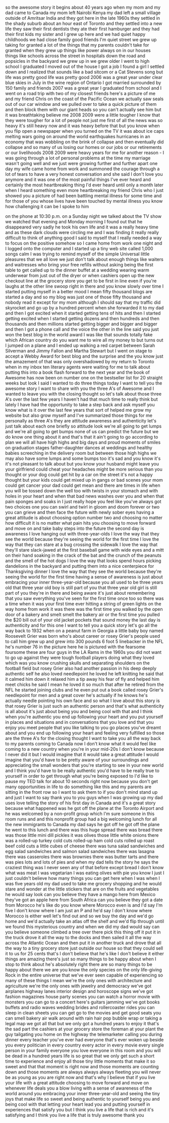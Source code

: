 
so the awesome story
it begins about 40 years ago when my mom
and my dad came to Canada my mom left
Nairobi Kenya
my dad left a small village outside of
Amritsar India and they got here in the
late 1960s they settled in the shady
suburb about an hour east of Toronto and
they settled into a new life they saw
their first dentists they ate their
first hamburger and they had their first
kids my sister and I grew up here and we
had quiet happy childhoods we had close
family good friends I&#39;m quiet street we
grew up taking for granted a lot of the
things that my parents couldn&#39;t take for
granted when they grew up things like
power always on in our houses things
like schools across the street in
hospitals down the road and popsicles in
the backyard
we grew up in we grew older I went to
high school I graduated I moved out of
the house I got a job I found a girl I
settled down and I realized that sounds
like a bad sitcom or a Cat Stevens song
but life was pretty good life was pretty
good 2006 was a great year under clear
blue skies in July in the wine region of
Ontario I got married
surrounded by 150 family and friends
2007 was a great year I graduated from
school and I went on a road trip with
two of my closest friends here&#39;s a
picture of me and my friend Chris on the
coast of the Pacific Ocean we actually
saw seals out of our car window and we
pulled over to take a quick picture of
them and then block them with our giant
heads so you can&#39;t actually see him but
it was breathtaking
believe me 2008 2009 were a little
tougher I know that they were tougher
for a lot of people not just me first of
all the news was so heavy it&#39;s still
heavy now and it was heavy before that
but you know when you flip open a
newspaper when you turned on the TV it
was about ice caps melting wars going on
around the world earthquakes hurricanes
in an economy that was wobbling on the
brink of collapse and then eventually
did collapse and so many of us losing
our homes or our jobs or our retirements
or our livelihoods 2008 2009 were heavy
years for me for another reason - I was
going through a lot of personal problems
at the time my marriage wasn&#39;t going
well and we just were growing further
and further apart one day my wife came
home from work and summoned the courage
through a lot of tears to have a very
honest conversation and she said I don&#39;t
love you anymore and it was one of the
most painful things I&#39;ve ever heard and
certainly the most heartbreaking thing
I&#39;d ever heard until only a month later
when I heard something even more
heartbreaking my friend Chris who I just
showed you a picture of had been
battling mental illness for some time
and for those of you whose lives have
been touched by mental illness you know
how challenging it can be I spoke to him

on the phone at 10:30 p.m. on a Sunday
night
we talked about the TV show we watched
that evening and Monday morning I found
out that he disappeared very sadly he
took his own life and it was a really
heavy time and as these dark clouds were
circling me and I was finding it really
really difficult to think of anything
good I said to myself that I really
needed a way to focus on the positive
somehow so I came home from work one
night and I logged onto the computer and
I started up a tiny web site called
1,000 songs calm I was trying to remind
myself of the simple Universal little
pleasures that we all love we just don&#39;t
talk about enough things like waiters
and waitresses who bring your free
refills without asking being the first
table to get called up to the dinner
buffet at a wedding wearing warm
underwear from just out of the dryer or
when cashiers open up the new checkout
line at the grocery store you get to be
first in line even if you&#39;re laughs at
the other line swoop right in there
and you know slowly over time I started
putting myself in a better mood
I mean fifty thousand blogs are started
a day and so my blog was just one of
those fifty thousand and nobody read it
except for my mom although I should say
that my traffic did skyrocket and go up
by a hundred percent when she forwarded
it to my dad
and then I got excited when it started
getting tens of hits and then I started
getting excited when I started getting
dozens and then hundreds and then
thousands and then millions started
getting bigger and bigger and bigger and
then I got a phone call and the voice
the other in the line said you just won
the best blog in the world award I was
like that sounds totally fake which
African country do you want me to wire
all my money to
but turns out I jumped on a plane and I
ended up walking a red carpet between
Sarah Silverman and Jimmy Fallon and
Martha Stewart but I went on stage to
accept a Webby Award for best blog and
the surprise and the you know just the
amazement of that was only overshadowed
by my return to Toronto when in my inbox
ten literary agents were waiting for me
to talk about putting this into a book
flash forward to the next year and the
book of Awesome has now been on number
one on the bestseller list for 20
straight weeks
but look I said I wanted to do three
things today I want to tell you the
awesome story I want to share with you
the three A&#39;s of Awesome and I wanted to
leave you with the closing thought so
let&#39;s talk about those three A&#39;s over
the last few years I haven&#39;t had that
much time to really think but lately I
have had the opportunity to take a step
back and ask myself you know what is it
over the last few years that sort of
helped me grow my website but also grow
myself and I&#39;ve summarized those things
for me personally as three A&#39;s they are
attitude awareness and authenticity
let&#39;s just talk about each one briefly
so attitude look we&#39;re all going to get
lumps and we&#39;re all going to get bumps
none of us can predict the future but we
do know one thing about it and that&#39;s
that it ain&#39;t going to go according to
plan
we will all have high highs and big days
and proud moments of smiles on
graduation stages father-daughter dances
at weddings and healthy babies
screeching in the delivery room but
between those high highs we may also
have some lumps and some bumps too it&#39;s
sad and you know it&#39;s it&#39;s not pleasant
to talk about but you know your husband
might leave you your girlfriend could
cheat your headaches might be more
serious than you thought or your dog
could get hit by a car on the street
it&#39;s not a happy thought but your kids
could get mixed up in gangs or bad
scenes your mom could get cancer your
dad could get mean and there are times
in life when you will be tossed down the
well too with twists in your stomach and
with holes in your heart and when that
bad news washes over you and when that
pain sponges and soaks in I just really
hope you feel like you&#39;ve always got two
choices one you can swirl and twirl in
gloom and doom forever
or two you can grieve and then face the
future with newly sober eyes having a
great attitude is about choosing option
number two and choosing no matter how
difficult it is no matter what pain hits
you choosing to move forward and move on
and take baby steps into the future the
second day is awareness
I love hanging out with three-year-olds
I love the way that they see the world
because they&#39;re seeing the world for the
first time I love the way that they can
stare at a bug crossing the sidewalk I
love the way that they&#39;ll stare
slack-jawed at the first baseball game
with wide eyes and a mitt on their hand
soaking in the crack of the bat and the
crunch of the peanuts and the smell of
the hot dogs I love the way that looks
spend hours picking dandelions in the
backyard and putting them into a nice
centerpiece for Thanksgiving dinner I
love the way that they see the world
because they&#39;re seeing the world for the
first time having a sense of awareness
is just about embracing your inner
three-year-old because you all used to
be three years old that three year old
boy is still part of you that three year
old girl is still part of you they&#39;re in
there and being aware it&#39;s just about
remembering that you saw everything
you&#39;ve seen for the first time once too
so there was a time when it was your
first time ever hitting a string of
green lights on the way home from work
it was there was the first time you
walked by the open door of a bakery and
smelt smelt the bakery air or the first
time you pulled the $20 bill out of your
old jacket pockets that sound money the
last day is authenticity and for this
one I want to tell you a quick story
let&#39;s go all the way back to 1932 when
on a peanut farm in Georgia a little
baby boy named Roosevelt Grier was born
who&#39;s about career or rosey Grier&#39;s
people used to call him grew up and grew
into 300 pounds 6 foot 5 linebacker in
the NFL he&#39;s number 76 in the picture
here he is pictured with the fearsome
foursome these are four guys in the LA
Rams in the 1960s you did not want to go
up against they were tough football
players doing what they loved which was
you know crushing skulls and separating
shoulders on the football field but
rosey Grier also had another passion in
his deep deeply authentic self he also
loved needlepoint
he loved he left knitting he said that
it calmed him down it relaxed him a tip
away his fear of fly and helped him meet
chicks he said I mean he loved it so
much that after he retired from the NFL
he started joining clubs and he even put
out a book called rosey Grier&#39;s
needlepoint for men and a great cover
he&#39;s actually if he knows he&#39;s actually
needle pointing his own face and so what
I love about this story is that rosey
Grier is just such an authentic person
and that&#39;s what authenticity is all
about it&#39;s just about being you and
being cool with that and I think when
you&#39;re authentic you end up following
your heart and you put yourself in
places and situations and in
conversations that you love and that you
enjoy you meet people that you like
talking to you go places you&#39;ve dreamt
about and you end up following your
heart and feeling very fulfilled so
those are the three A&#39;s for the closing
thought I want to take you all the way
back to my parents coming to Canada now
I don&#39;t know what it would feel like
coming to a new country when you&#39;re in
your mid-20s I don&#39;t know because I
never did it but I would imagine that it
would take a great attitude I would
imagine that you&#39;d have to be pretty
aware of your surroundings and
appreciating the small wonders that
you&#39;re starting to see in your new world
and I think you&#39;d have to be really
authentic you&#39;d have to be really true
to yourself in order to get through what
you&#39;re being exposed to I&#39;d like to
pause my TED talk for about 10 seconds
right now because you don&#39;t get many
opportunities in life to do something
like this and my parents are sitting in
the front row so I want to ask them to
if you don&#39;t mind stand up and just I
want to say thank you to you guys
when I was growing up my dad uses love
telling the story of his first day in
Canada and it&#39;s a great story because
what happened was he got off the plane
at the Toronto Airport and he was
welcomed by a non-profit group which I&#39;m
sure someone in this room runs and and
this nonprofit group had a big welcoming
lunch for all the new immigrants to
Canada my dad says he got off he got off
the plane he went to this lunch and
there was this huge spread there was
bread there was those little mini dill
pickles
it was olives those little white onions
there was a rolled-up turkey cold cuts
rolled-up ham cold cuts rolled up roast
beef cold cuts a little cubes of cheese
there was tuna salad sandwiches and egg
salad sandwiches and salmon salad
sandwiches there was lasagna
there was casseroles there was brownies
there was butter tarts and there was
pies lots and lots of pies and when my
dad tells the story he says the craziest
thing was I never seen any of that
before except bread I don&#39;t know what
was meat I was vegetarian I was eating
olives with pie you know
I just I just couldn&#39;t believe how many
things you can get here when I was when
I was five years old my dad used to take
me grocery shopping and he would stare
and wonder at the little stickers that
are on the fruits and vegetables he
would say look can you believe they have
a mango here from Mexico they&#39;ve got an
apple here from South Africa can you
believe they got a date from Morocco
he&#39;s like do you know where Morocco even
is and I&#39;d say I&#39;m five I don&#39;t know
where I am just an P and he&#39;d say I
don&#39;t know where Morocco is either well
let&#39;s find out and so we buy the day and
we&#39;d go home and we&#39;d actually take an
atlas off the shelf and we&#39;d flip
through until we found this mysterious
country and when we did my dad would say
can you believe someone climbed a tree
over there pick this thing off it put it
in the truck drove it all the way to the
docks and then sailed it all the way
across the Atlantic Ocean and then put
it in another truck and drove that all
the way to a tiny grocery store just
outside our house so that they could
sell it to us for 25 cents that&#39;s I
don&#39;t believe that he&#39;s like I don&#39;t
believe it either things are amazing
there&#39;s just so many things to be happy
about when I stop to think about he&#39;s
absolutely right there are so many
things to be happy about there we are
you know the only species on the only
life-giving Rock in the entire universe
that we&#39;ve ever seen capable of
experiencing so many of these things I
mean we&#39;re the only ones with
architecture and agriculture we&#39;re the
only ones with jewelry and democracy
we&#39;ve got airplanes highway lanes
interior design and horoscope signs
we&#39;ve got fashion magazines house party
scenes you can watch a horror movie with
monsters you can go to a concert here&#39;s
guitars jamming we&#39;ve got books buffets
and radio waves wedding brides and
rollercoaster rides you can sleep in
clean sheets you can get go to the
movies and get good seats you can smell
bakery air walk around with rain hair
pop bubble wrap or taking a legal map we
got all that
but we only got a hundred years to enjoy
it that&#39;s the sad part the cashiers at
your grocery store the foreman at your
plant the guy tailgating you home on the
highway the telemarketer calling you
during dinner every teacher you&#39;ve ever
had everyone that&#39;s ever woken up beside
you every politician in every country
every actor in every movie every single
person in your family everyone you love
everyone in this room and you will be
dead in a hundred years life is so great
that we only get such a short time to
experience and enjoy all those tiny
little moments that make it so sweet and
that that moment is right now and those
moments are counting down and those
moments are always always always
fleeting you will never be as young as
you are right now and that&#39;s why I
believe that if you live your life with
a great attitude choosing to move
forward and move on whenever life deals
you a blow living with a sense of
awareness of the world around you
embracing your inner three-year-old and
seeing the tiny joys that make life so
sweet and being authentic to yourself
being you and being cool with that
letting your heart lead you and putting
yourself in experiences that satisfy you
but I think you live a life that is rich
and it&#39;s satisfying and I think you live
a life that is truly awesome thank you
